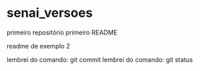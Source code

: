 # senai_versoes
primeiro repositório
primeiro README

readme de exemplo 2

lembrei do comando: git commit
lembrei do comando: git status